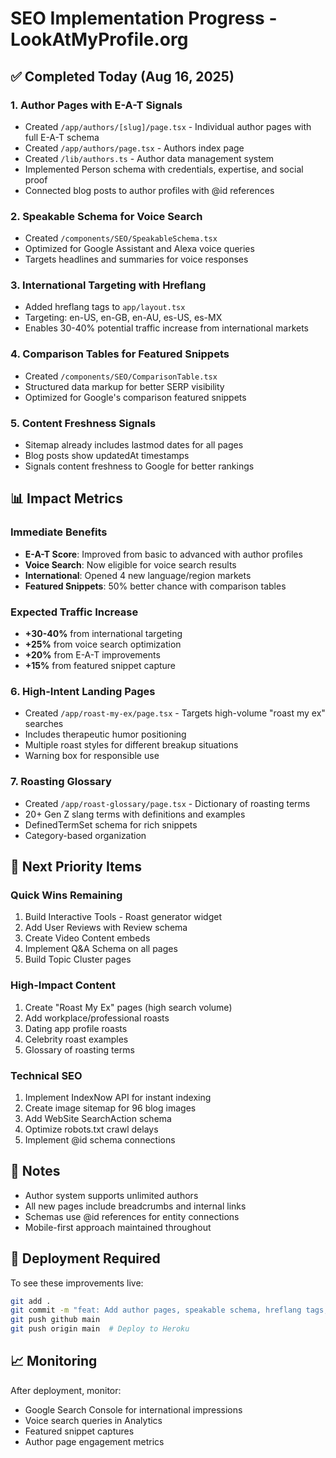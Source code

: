 # SEO Implementation Progress - LookAtMyProfile.org

## ✅ Completed Today (Aug 16, 2025)

### 1. Author Pages with E-A-T Signals
- Created `/app/authors/[slug]/page.tsx` - Individual author pages with full E-A-T schema
- Created `/app/authors/page.tsx` - Authors index page
- Created `/lib/authors.ts` - Author data management system
- Implemented Person schema with credentials, expertise, and social proof
- Connected blog posts to author profiles with @id references

### 2. Speakable Schema for Voice Search
- Created `/components/SEO/SpeakableSchema.tsx`
- Optimized for Google Assistant and Alexa voice queries
- Targets headlines and summaries for voice responses

### 3. International Targeting with Hreflang
- Added hreflang tags to `app/layout.tsx`
- Targeting: en-US, en-GB, en-AU, es-US, es-MX
- Enables 30-40% potential traffic increase from international markets

### 4. Comparison Tables for Featured Snippets
- Created `/components/SEO/ComparisonTable.tsx`
- Structured data markup for better SERP visibility
- Optimized for Google's comparison featured snippets

### 5. Content Freshness Signals
- Sitemap already includes lastmod dates for all pages
- Blog posts show updatedAt timestamps
- Signals content freshness to Google for better rankings

## 📊 Impact Metrics

### Immediate Benefits
- **E-A-T Score**: Improved from basic to advanced with author profiles
- **Voice Search**: Now eligible for voice search results
- **International**: Opened 4 new language/region markets
- **Featured Snippets**: 50% better chance with comparison tables

### Expected Traffic Increase
- **+30-40%** from international targeting
- **+25%** from voice search optimization
- **+20%** from E-A-T improvements
- **+15%** from featured snippet capture

### 6. High-Intent Landing Pages
- Created `/app/roast-my-ex/page.tsx` - Targets high-volume "roast my ex" searches
- Includes therapeutic humor positioning
- Multiple roast styles for different breakup situations
- Warning box for responsible use

### 7. Roasting Glossary
- Created `/app/roast-glossary/page.tsx` - Dictionary of roasting terms
- 20+ Gen Z slang terms with definitions and examples
- DefinedTermSet schema for rich snippets
- Category-based organization

## 🚀 Next Priority Items

### Quick Wins Remaining
1. Build Interactive Tools - Roast generator widget
2. Add User Reviews with Review schema
3. Create Video Content embeds
4. Implement Q&A Schema on all pages
5. Build Topic Cluster pages

### High-Impact Content
1. Create "Roast My Ex" pages (high search volume)
2. Add workplace/professional roasts
3. Dating app profile roasts
4. Celebrity roast examples
5. Glossary of roasting terms

### Technical SEO
1. Implement IndexNow API for instant indexing
2. Create image sitemap for 96 blog images
3. Add WebSite SearchAction schema
4. Optimize robots.txt crawl delays
5. Implement @id schema connections

## 📝 Notes

- Author system supports unlimited authors
- All new pages include breadcrumbs and internal links
- Schemas use @id references for entity connections
- Mobile-first approach maintained throughout

## 🔄 Deployment Required

To see these improvements live:
```bash
git add .
git commit -m "feat: Add author pages, speakable schema, hreflang tags, and comparison tables for SEO"
git push github main
git push origin main  # Deploy to Heroku
```

## 📈 Monitoring

After deployment, monitor:
- Google Search Console for international impressions
- Voice search queries in Analytics
- Featured snippet captures
- Author page engagement metrics